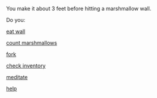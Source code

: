 You make it about 3 feet before hitting a marshmallow wall.

Do you:

[eat wall](../eating-walls/eating-marshmallows.md)

[count marshmallows](../count-the-marshmellows/count-the-marshmellows.md)

[fork](you-are-looking-at-a-fork.md)

[check inventory](inventory1.md)

[meditate](../meditate/meditate.md)

[help](http://lmgtfy.com/?q=Why+wall%3F)